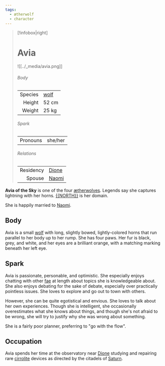 ```yaml
---
tags:
  - ætherwolf
  - character
---
```

> [!infobox|right]
> # Avia
> ![[../_media/avia.png]]
> ###### Body
> |  |  |
> | ---: | ---- |
> | Species | [wolf](<../Æther/Body.md#Wolf>) |
> | Height | 52 cm |
> | Weight | 25 kg |
> ###### Spark
> |  |  |
> | ---: | ---- |
> | Pronouns | she/her |
> ###### Relations
> |  |  |
> | ---: | ---- |
> | Residency | [Dione](<../Locations/Eastern Citadels/Dione.md>) |
> | Spouse | [Naomi](<./Naomi.md>) |

**Avia of the Sky** is one of the four [ætherwolves](<../Æther/Ætherwolf.md>). Legends say she captures lightning with her horns. [{{NORTH}}](<../Locations/{{NORTH}}.md>) is her domain.

She is happily married to [Naomi](<./Naomi.md>).

## Body
Avia is a small [wolf](<../Æther/Body.md#Wolf>) with long, slightly bowed, lightly-colored horns that run parallel to her body up to her rump. She has four paws. Her fur is black, grey, and white, and her eyes are a brilliant orange, with a matching marking beneath her left eye.

## Spark
Avia is passionate, personable, and optimistic. She especially enjoys chatting with other [fae](<../Æther/Fae.md>) at length about topics she is knowledgeable about. She also enjoys debating for the sake of debate, especially over practically pointless issues. She loves to explore and go out to town with others.

However, she can be quite egotistical and envious. She loves to talk about her own experiences. Though she is intelligent, she occasionally overestimates what she knows about things, and though she's not afraid to be wrong, she will try to justify why she was wrong about something.

She is a fairly poor planner, preferring to "go with the flow".

## Occupation
Avia spends her time at the observatory near [Dione](<../Locations/Eastern Citadels/Dione.md>) studying and repairing rare [cirrolite](<../Technology/Cirrolite.md>) devices as directed by the citadels of [Saturn](<../Locations/Saturn.md>).